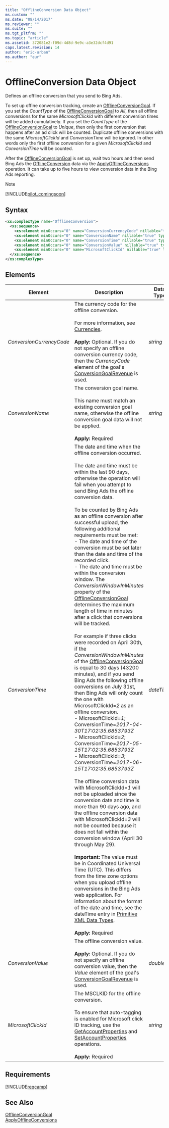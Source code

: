 ```yaml
---
title: "OfflineConversion Data Object"
ms.custom: ""
ms.date: "08/14/2017"
ms.reviewer: ""
ms.suite: ""
ms.tgt_pltfrm: ""
ms.topic: "article"
ms.assetid: 372081e2-f09d-4d8d-9e9c-a3e32dcf4d91
caps.latest.revision: 14
author: "eric-urban"
ms.author: "eur"
---
```

# OfflineConversion Data Object
Defines an offline conversion that you send to Bing Ads. 

To set up offine conversion tracking, create an [OfflineConversionGoal](../campaign-api/offlineconversiongoal-data-object.md). If you set the *CountType* of the [OfflineConversionGoal](../campaign-api/offlineconversiongoal-data-object.md) to *All*, then all offline conversions for the same *MicrosoftClickId* with different conversion times will be added cumulatively. If you set the *CountType* of the [OfflineConversionGoal](../campaign-api/offlineconversiongoal-data-object.md) to *Unique*, then only the first conversion that happens after an ad click will be counted. Duplicate offline conversions with the same *MicrosoftClickId* and *ConversionTime* will be ignored. In other words only the first offline conversion for a given *MicrosoftClickId* and *ConversionTime* will be counted.

After the [OfflineConversionGoal](../campaign-api/offlineconversiongoal-data-object.md) is set up, wait two hours and then send Bing Ads the [OfflineConversion](../campaign-api/offlineconversion-data-object.md) data via the [ApplyOfflineConversions](../campaign-api/applyofflineconversions-service-operation.md) operation. It can take up to five hours to view conversion data in the Bing Ads reporting.

> [!NOTE]
> [!INCLUDE[pilot_comingsoon](../campaign-api/includes/pilot-comingsoon.md)]

## Syntax

```xml
<xs:complexType name="OfflineConversion">
  <xs:sequence>
    <xs:element minOccurs="0" name="ConversionCurrencyCode" nillable="true" type="xs:string"/>
    <xs:element minOccurs="0" name="ConversionName" nillable="true" type="xs:string"/>
    <xs:element minOccurs="0" name="ConversionTime" nillable="true" type="xs:dateTime"/>
    <xs:element minOccurs="0" name="ConversionValue" nillable="true" type="xs:double"/>
    <xs:element minOccurs="0" name="MicrosoftClickId" nillable="true" type="xs:string"/>
  </xs:sequence>
</xs:complexType>
```

## <a name="Elements"></a>Elements

|Element|Description|Data Type|
|-----------|---------------|-------------|
|*ConversionCurrencyCode*|The currency code for the offline conversion.<br/><br/>For more information, see [Currencies](~/concepts/currencies.md).<br/><br/>**Apply:** Optional. If you do not specify an offline conversion currency code, then the *CurrencyCode* element of the goal's [ConversionGoalRevenue](../campaign-api/conversiongoalrevenue-data-object.md) is used.|*string*|
|*ConversionName*|The conversion goal name.<br/><br/>This name must match an existing conversion goal name, otherwise the offline conversion goal data will not be applied.<br/><br/>**Apply:** Required|*string*|
|*ConversionTime*|The date and time when the offline conversion occurred.<br/><br/>The date and time must be within the last 90 days, otherwise the operation will fail when you attempt to send Bing Ads the offline conversion data.<br/><br/>To be counted by Bing Ads as an offline conversion after successful upload, the following additional requirements must be met:<br/>-  The date and time of the conversion must be set later than the date and time of the recorded click.<br/>-  The date and time must be within the conversion window. The *ConversionWindowInMinutes* property of the [OfflineConversionGoal](../campaign-api/offlineconversiongoal-data-object.md) determines the maximum length of time in minutes after a click that conversions will be tracked.<br/><br/>For example if three clicks were recorded on April 30th, if the *ConversionWindowInMinutes* of the [OfflineConversionGoal](../campaign-api/offlineconversiongoal-data-object.md) is equal to 30 days (43200 minutes), and if you send Bing Ads the following offline conversions on July 31st, then Bing Ads will only count the one with MicrosoftClickId=*2* as an offline conversion.<br/>-  MicrosoftClickId=*1*; ConversionTime=*2017-04-30T17:02:35.6853793Z*<br/>-  MicrosoftClickId=*2*; ConversionTime=*2017-05-15T17:02:35.6853793Z*<br/>-  MicrosoftClickId=*3*; ConversionTime=*2017-06-15T17:02:35.6853793Z*<br/><br/>The offline conversion data with MicrosoftClickId=*1* will not be uploaded since the conversion date and time is more than 90 days ago, and the offline conversion data with MicrosoftClickId=*3* will not be counted because it does not fall within the conversion window (April 30 through May 29).<br/><br/>**Important:** The value must be in Coordinated Universal Time (UTC). This differs from the time zone options when you upload offline conversions in the Bing Ads web application. For information about the format of the date and time, see the dateTime entry in [Primitive XML Data Types](https://docs.microsoft.com/en-us/dotnet/framework/data/index). <br/><br/>**Apply:** Required|*dateTime*|
|*ConversionValue*|The offline conversion value.<br/><br/>**Apply:** Optional. If you do not specify an offline conversion value, then the *Value* element of the goal's [ConversionGoalRevenue](../campaign-api/conversiongoalrevenue-data-object.md) is used.|*double*|
|*MicrosoftClickId*|The MSCLKID for the offline conversion.<br/><br/>To ensure that auto-tagging is enabled for Microsoft click ID tracking, use the [GetAccountProperties](../campaign-api/getaccountproperties-service-operation.md) and [SetAccountProperties](../campaign-api/setaccountproperties-service-operation.md) operations. <br/><br/>**Apply:** Required|*string*|

## Requirements
[!INCLUDE[reqcamp](../campaign-api/includes/reqcamp.md)]
## See Also
[OfflineConversionGoal](../campaign-api/offlineconversiongoal-data-object.md)  
[ApplyOfflineConversions](../campaign-api/applyofflineconversions-service-operation.md)  
